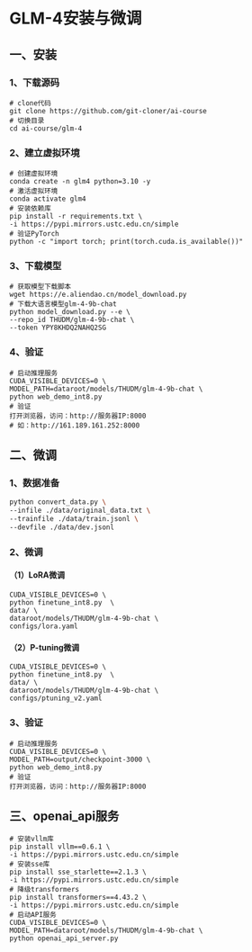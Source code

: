 # GLM-4安装与微调

## 一、安装

### 1、下载源码

```shell
# clone代码
git clone https://github.com/git-cloner/ai-course
# 切换目录
cd ai-course/glm-4
```

### 2、建立虚拟环境

```shell
# 创建虚拟环境
conda create -n glm4 python=3.10 -y
# 激活虚拟环境
conda activate glm4
# 安装依赖库
pip install -r requirements.txt \
-i https://pypi.mirrors.ustc.edu.cn/simple
# 验证PyTorch
python -c "import torch; print(torch.cuda.is_available())"
```

### 3、下载模型

```shell
# 获取模型下载脚本
wget https://e.aliendao.cn/model_download.py
# 下载大语言模型glm-4-9b-chat
python model_download.py --e \
--repo_id THUDM/glm-4-9b-chat \
--token YPY8KHDQ2NAHQ2SG
```

### 4、验证

```shell
# 启动推理服务
CUDA_VISIBLE_DEVICES=0 \
MODEL_PATH=dataroot/models/THUDM/glm-4-9b-chat \
python web_demo_int8.py
# 验证
打开浏览器，访问：http://服务器IP:8000
# 如：http://161.189.161.252:8000
```

## 二、微调

### 1、数据准备

```bash
python convert_data.py \
--infile ./data/original_data.txt \
--trainfile ./data/train.jsonl \
--devfile ./data/dev.jsonl
```

### 2、微调

#### （1）LoRA微调

```shell
CUDA_VISIBLE_DEVICES=0 \
python finetune_int8.py  \
data/ \
dataroot/models/THUDM/glm-4-9b-chat \
configs/lora.yaml
```

#### （2）P-tuning微调

```shell
CUDA_VISIBLE_DEVICES=0 \
python finetune_int8.py  \
data/ \
dataroot/models/THUDM/glm-4-9b-chat \
configs/ptuning_v2.yaml
```

### 3、验证

```shell
# 启动推理服务
CUDA_VISIBLE_DEVICES=0 \
MODEL_PATH=output/checkpoint-3000 \
python web_demo_int8.py
# 验证
打开浏览器，访问：http://服务器IP:8000
```

## 三、openai_api服务

```shell
# 安装vllm库
pip install vllm==0.6.1 \
-i https://pypi.mirrors.ustc.edu.cn/simple
# 安装sse库
pip install sse_starlette==2.1.3 \
-i https://pypi.mirrors.ustc.edu.cn/simple
# 降级transformers
pip install transformers==4.43.2 \
-i https://pypi.mirrors.ustc.edu.cn/simple
# 启动API服务
CUDA_VISIBLE_DEVICES=0 \
MODEL_PATH=dataroot/models/THUDM/glm-4-9b-chat \
python openai_api_server.py
```

